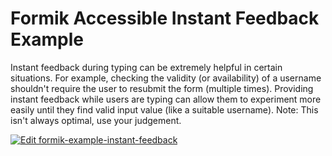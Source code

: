 # Formik Accessible Instant Feedback Example

Instant feedback during typing can be extremely helpful in certain situations. For example, checking the validity (or availability) of a username shouldn't require the user to resubmit the form (multiple times). Providing instant feedback while users are typing can allow them to experiment more easily until they find valid input value (like a suitable username). Note: This isn't always optimal, use your judgement.

[![Edit formik-example-instant-feedback](https://codesandbox.io/static/img/play-codesandbox.svg)](https://codesandbox.io/s/github/jaredpalmer/formik/tree/master/examples/instant-feedback?fontsize=14&hidenavigation=1&theme=dark)
